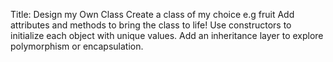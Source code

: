 Title: Design my Own Class 
Create a class of my choice e.g fruit
Add attributes and methods to bring the class to life!
Use constructors to initialize each object with unique values.
Add an inheritance layer to explore polymorphism or encapsulation.
